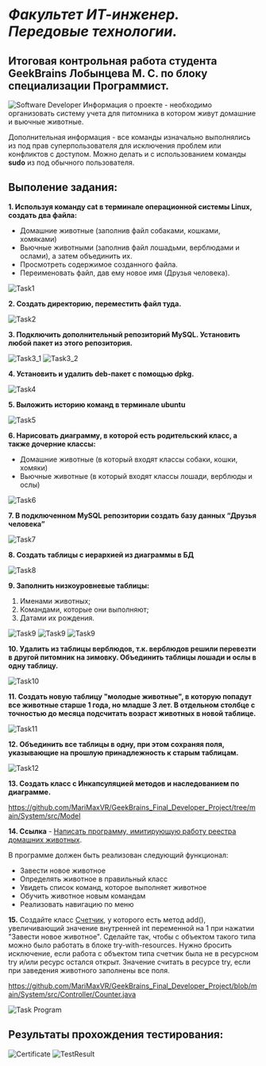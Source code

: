 # ***Факультет ИТ-инженер. Передовые технологии.***
## Итоговая контрольная работа студента GeekBrains Лобынцева М. С. по блоку специализации **Программист**.
![Software Developer](/images/Software%20Developer.jpg)
Информация о проекте - необходимо организовать систему учета для питомника в котором живут домашние и вьючные животные.

Дополнительная информация - все команды изначально выполнялись из под прав суперпользователя для исключения проблем или конфликтов с доступом. Можно делать и с использованием команды **sudo** из под обычного пользователя.

## **Выполение задания:**

**1. Используя команду cat в терминале операционной системы Linux, создать два файла:**
* Домашние животные (заполнив файл собаками, кошками,
хомяками)
* Вьючные животными (заполнив файл лошадьми, верблюдами и
ослами), а затем объединить их. 
* Просмотреть содержимое созданного файла.
* Переименовать файл, дав ему новое имя (Друзья человека).

![Task1](/tasks/Task1.png)

**2. Создать директорию, переместить файл туда.**

![Task2](/tasks/Task2.png)

**3. Подключить дополнительный репозиторий MySQL. Установить любой пакет из этого репозитория.**

![Task3_1](/tasks/Task3_1.png)
![Task3_2](/tasks/Task3_2.png)

**4. Установить и удалить deb-пакет с помощью dpkg.**

![Task4](/tasks/Task4.png)

**5. Выложить историю команд в терминале ubuntu**

![Task5](/tasks/Task5.png)

**6. Нарисовать диаграмму, в которой есть родительский класс, а также дочерние классы:**
* Домашние животные (в который входят классы собаки, кошки, хомяки)
* Вьючные животные (в который входят классы лошади, верблюды и ослы)

![Task6](/tasks/Task6.png)

**7. В подключенном MySQL репозитории создать базу данных “Друзья человека”**

![Task7](/tasks/Task7.png)

**8. Создать таблицы с иерархией из диаграммы в БД**

![Task8](/tasks/Task8.png)

**9. Заполнить низкоуровневые таблицы:**
 1. Именами животных;
 2. Командами, которые они выполняют;
 3. Датами их рождения.

 ![Task9](/tasks/Task9_1.png)
 ![Task9](/tasks/Task9_2.png)
 ![Task9](/tasks/Task9_3.png)

 **10. Удалить из таблицы верблюдов, т.к. верблюдов решили перевезти в другой питомник на зимовку. Объединить таблицы лошади и ослы в одну таблицу.**

![Task10](/tasks/Task10.png)

 **11. Создать новую таблицу "молодые животные", в которую попадут все животные старше 1 года, но младше 3 лет. В отдельном столбце с точностью до месяца подсчитать возраст животных в новой таблице.**

![Task11](/tasks/Task11.png)
 
 **12. Объединить все таблицы в одну, при этом сохраняя поля, указывающие на прошлую принадлежность к старым таблицам.**

 ![Task12](/tasks/Task12.png)

 **13. Создать класс с Инкапсуляцией методов и наследованием по диаграмме.**

https://github.com/MariMaxVR/GeekBrains_Final_Developer_Project/tree/main/System/src/Model

**14. Ссылка** - [Написать программу, имитирующую работу реестра домашних животных](https://github.com/MariMaxVR/GeekBrains_Final_Developer_Project/tree/main/System/src).

В программе должен быть реализован следующий функционал:    
* Завести новое животное
* Определять животное в правильный класс
* Увидеть список команд, которое выполняет животное
* Обучить животное новым командам
* Реализовать навигацию по меню

**15.** Создайте класс [Счетчик](https://github.com/MariMaxVR/GeekBrains_Final_Developer_Project/blob/main/System/src/Controller/Counter.java), у которого есть метод add(), увеличивающий значение внутренней int переменной на 1 при нажатии "Завести новое животное". Сделайте так, чтобы с объектом такого типа можно было работать в блоке try-with-resources. Нужно бросить исключение, если работа с объектом типа счетчик была не в ресурсном try и/или ресурс остался открыт. Значение считать в ресурсе try, если при заведения животного заполнены все поля.

https://github.com/MariMaxVR/GeekBrains_Final_Developer_Project/blob/main/System/src/Controller/Counter.java

![Task Program](/tasks/Task%20Program.png)

## **Результаты прохождения тестирования:**

![Certificate](/images/Certificate.png)
![TestResult](/images/TestResult.png)